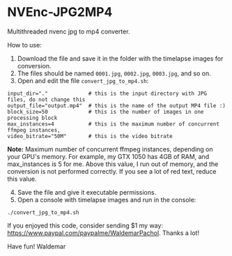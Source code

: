 # NVEnc-JPG2MP4
Multithreaded nvenc jpg to mp4 converter.

How to use:
1. Download the file and save it in the folder with the timelapse images for conversion.
2. The files should be named `0001.jpg`, `0002.jpg`, `0003.jpg`, and so on.
3. Open and edit the file `convert_jpg_to_mp4.sh`:

```
input_dir="."             # this is the input directory with JPG files, do not change this
output_file="output.mp4"  # this is the name of the output MP4 file :)
block_size=50             # this is the number of images in one processing block
max_instances=4           # this is the maximum number of concurrent ffmpeg instances,
video_bitrate="50M"       # this is the video bitrate
```
**Note:** Maximum number of concurrent ffmpeg instances, depending on your GPU's memory. For example, my GTX 1050 has 4GB of RAM, and max_instances is 5 for me. Above this value, I run out of memory, and the conversion is not performed correctly. If you see a lot of red text, reduce this value. 

4. Save the file and give it executable permissions.
5. Open a console with timelapse images and run in the console:
```
./convert_jpg_to_mp4.sh
```

If you enjoyed this code, consider sending $1 my way: https://www.paypal.com/paypalme/WaldemarPachol. Thanks a lot!

Have fun!
Waldemar
